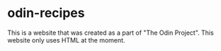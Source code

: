 # odin-recipes
This is a website that was created as a part of "The Odin Project".
This website only uses HTML at the moment.

